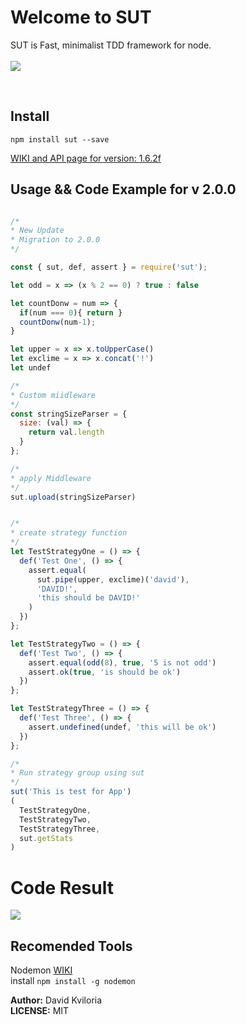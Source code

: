 # Welcome to SUT

SUT is Fast, minimalist TDD framework for node. <br /> <br />
<img src="https://travis-ci.org/DatoKviloria/sut.svg?branch=master" />

<br />

## Install
```
npm install sut --save
```

[WIKI and API page for version: 1.6.2f](https://sutjs.github.io/docs/)

## Usage && Code Example for v 2.0.0

```javascript

/*
* New Update
* Migration to 2.0.0
*/

const { sut, def, assert } = require('sut');

let odd = x => (x % 2 == 0) ? true : false

let countDonw = num => {
  if(num === 0){ return }
  countDonw(num-1);
}

let upper = x => x.toUpperCase()
let exclime = x => x.concat('!')
let undef

/*
* Custom miidleware
*/
const stringSizeParser = {
  size: (val) => {
    return val.length
  }
};

/*
* apply Middleware
*/
sut.upload(stringSizeParser)


/*
* create strategy function
*/
let TestStrategyOne = () => {
  def('Test One', () => {
    assert.equal(
      sut.pipe(upper, exclime)('david'),
      'DAVID!',
      'this should be DAVID!'
    )
  })
};

let TestStrategyTwo = () => {
  def('Test Two', () => {
    assert.equal(odd(8), true, '5 is not odd')
    assert.ok(true, 'is should be ok')
  })
};

let TestStrategyThree = () => {
  def('Test Three', () => {
    assert.undefined(undef, 'this will be ok')
  })
};

/*
* Run strategy group using sut
*/
sut('This is test for App')
(
  TestStrategyOne,
  TestStrategyTwo,
  TestStrategyThree,
  sut.getStats
)

```
# Code Result
<img src="http://i.imgur.com/Fwe2Ucd.png" />


## Recomended Tools
  Nodemon [WIKI](https://www.npmjs.com/package/nodemon) <br />
  install ``` npm install -g nodemon  ```

<b>Author:</b> David Kviloria <br />
<b>LICENSE:</b> MIT
